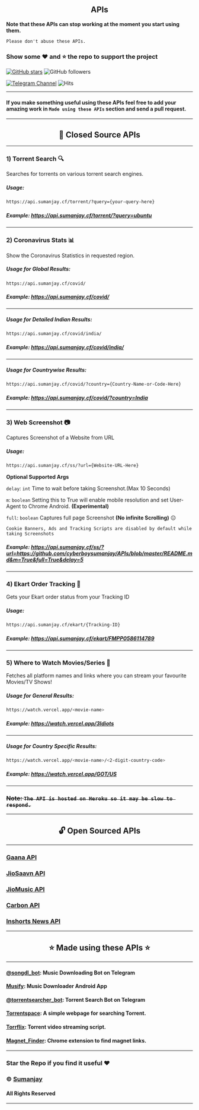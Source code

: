 ## <center>APIs</center>
**Note that these APIs can stop working at the moment you start using them.**

``Please don't abuse these APIs.``
### Show some :heart: and :star: the repo to support the project

[![GitHub stars](https://img.shields.io/github/stars/cyberboysumanjay/apis.svg?style=social&label=Star)](https://github.com/cyberboysumanjay/APIs) ![GitHub followers](https://img.shields.io/github/followers/cyberboysumanjay.svg?style=social&label=Follow)

[![Telegram Channel](https://img.shields.io/badge/Telegram-Channel-orange)](https://t.me/sjprojects)
![Hits](https://hits.seeyoufarm.com/api/count/incr/badge.svg?url=https://github.com/cyberboysumanjay/APIs)

---
#### **If you make something useful using these APIs feel free to add your amazing work in `Made using these APIs` section and send a pull request.**
---
## <center>:closed_lock_with_key: **Closed Source APIs**</center>
---
### **1) Torrent Search** :mag:
Searches for torrents on various torrent search engines.
##### Usage:  

```sh
https://api.sumanjay.cf/torrent/?query={your-query-here}
```
##### **Example:** https://api.sumanjay.cf/torrent/?query=ubuntu

---
### **2) Coronavirus Stats** :bar_chart:
Show the Coronavirus Statistics in requested region.
##### Usage for Global Results:  

```sh
https://api.sumanjay.cf/covid/
```
##### **Example:** https://api.sumanjay.cf/covid/
---
##### Usage for Detailed Indian Results:  

```sh
https://api.sumanjay.cf/covid/india/
```

##### **Example:** https://api.sumanjay.cf/covid/india/
---
##### Usage for Countrywise Results:  

```sh
https://api.sumanjay.cf/covid/?country={Country-Name-or-Code-Here}
```

##### **Example:** https://api.sumanjay.cf/covid/?country=India
---

### **3) Web Screenshot** :camera:
Captures Screenshot of a Website from URL
##### Usage:  

```sh
https://api.sumanjay.cf/ss/?url={Website-URL-Here}
```

**Optional Supported Args**

`delay`: `int` Time to wait before taking Screenshot.(Max 10 Seconds)

`m`: `boolean` Setting this to True will enable mobile resolution and set User-Agent to Chrome Android. **(Experimental)**

`full`: `boolean` Captures full page Screenshot **(No infinite Scrolling)** :neutral_face:

`Cookie Banners, Ads and Tracking Scripts are disabled by default while taking Screenshots`
##### **Example:** https://api.sumanjay.cf/ss/?url=https://github.com/cyberboysumanjay/APIs/blob/master/README.md&m=True&full=True&delay=5
---

### **4) Ekart Order Tracking** :truck:
Gets your Ekart order status from your Tracking ID 
##### Usage:  

```sh
https://api.sumanjay.cf/ekart/{Tracking-ID}
```

##### **Example:** https://api.sumanjay.cf/ekart/FMPP0586114789

---

### **5) Where to Watch Movies/Series** :movie_camera:
Fetches all platform names and links where you can stream your favourite Movies/TV Shows!
##### Usage for General Results:  

```sh
https://watch.vercel.app/<movie-name>
```

##### **Example:** https://watch.vercel.app/3Idiots
---
##### Usage for Country Specific Results:

```sh
https://watch.vercel.app/<movie-name>/<2-digit-country-code>
```

##### **Example:** https://watch.vercel.app/GOT/US

---
### ~~**Note:** ```The API is hosted on Heroku so it may be slow to respond.```~~

---

## <center>:unlock: Open Sourced APIs</center>
---
### [Gaana API](https://github.com/cyberboysumanjay/GaanaAPI)
### [JioSaavn API](https://github.com/cyberboysumanjay/JioSaavnAPI)
### [JioMusic API](https://github.com/cyberboysumanjay/JioMusicAPI)
### [Carbon API](https://github.com/cyberboysumanjay/Carbon-API)
### [Inshorts News API](https://github.com/cyberboysumanjay/Inshorts-News-API)

---
## <center>:star: Made using these APIs :star:</center>
---
#### [@songdl_bot](https://t.me/songdl_bot): Music Downloading Bot on Telegram
#### [Musify](https://kutt.it/songdlapp): Music Downloader Android App
#### [@torrentsearcher_bot](https://t.me/torrentsearcher_bot): Torrent Search Bot on Telegram
#### [Torrentspace](https://torrentspace.cf): A simple webpage for searching Torrent.
#### [Torrflix](https://github.com/yadavgulshan/torrentstreamer): Torrent video streaming script.
#### [Magnet_Finder](https://chrome.google.com/webstore/detail/magnet-finder/gmmdnbmmjmoddokgggkbfehpbfepaman/related?hl=pt-BR&authuser=0): Chrome extension to find magnet links.

---
### Star the Repo if you find it useful :heart:
### © [Sumanjay](https://cyberboysumanjay.github.io)
#### All Rights Reserved
---
